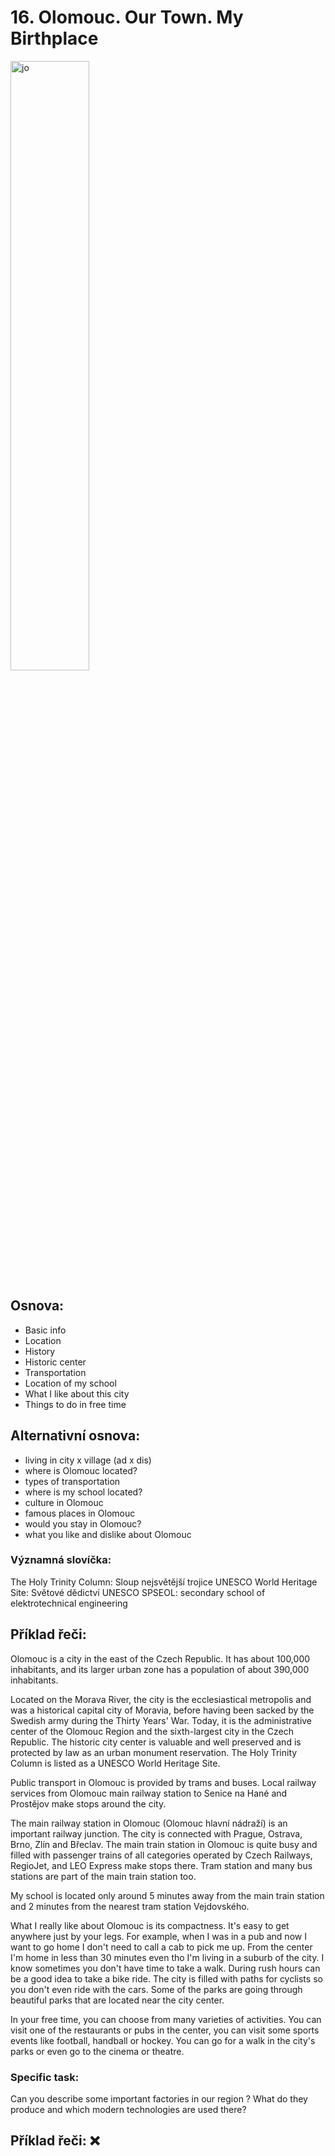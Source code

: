 # 16. Olomouc. Our Town. My Birthplace

<img src="jo.png" alt="jo" style="width: 50%; height:auto;"> 

## Osnova: 
- Basic info 
- Location 
- History 
- Historic center 
- Transportation 
- Location of my school 
- What I like about this city 
- Things to do in free time 

## Alternativní osnova: 
* living in city x village (ad x dis)
* where is Olomouc located?
* types of transportation
* where is my school located?
* culture in Olomouc
* famous places in Olomouc
* would you stay in Olomouc?
* what you like and dislike about Olomouc
  
### Významná slovíčka:
The Holy Trinity Column: Sloup nejsvětější trojice 
UNESCO World Heritage Site: Světové dědictví UNESCO 
SPSEOL: secondary school of elektrotechnical engineering 
  
## Příklad řeči:
Olomouc is a city in the east of the Czech Republic. It has about 100,000 inhabitants, and its larger urban zone has a population of about 390,000 inhabitants.

Located on the Morava River, the city is the ecclesiastical metropolis and was a historical capital city of Moravia, before having been sacked by the Swedish army during the Thirty Years' War. Today, it is the administrative center of the Olomouc Region and the sixth-largest city in the Czech Republic. The historic city center is valuable and well preserved and is protected by law as an urban monument reservation. The Holy Trinity Column is listed as a UNESCO World Heritage Site.

Public transport in Olomouc is provided by trams and buses. Local railway services from Olomouc main railway station to Senice na Hané and Prostějov make stops around the city.

The main railway station in Olomouc (Olomouc hlavní nádraží) is an important railway junction. The city is connected with Prague, Ostrava, Brno, Zlín and Břeclav. The main train station in Olomouc is quite busy and filled with passenger trains of all categories operated by Czech Railways, RegioJet, and LEO Express make stops there. Tram station and many bus stations are part of the main train station too. 

My school is located only around 5 minutes away from the main train station and 2 minutes from the nearest tram station Vejdovského. 

What I really like about Olomouc is its compactness. It's easy to get anywhere just by your legs. For example, when I was in a pub and now I want to go home I don't need to call a cab to pick me up. From the center I'm home in less than 30 minutes even tho I'm living in a suburb of the city. I know sometimes you don't have time to take a walk. During rush hours can be a good idea to take a bike ride. The city is filled with paths for cyclists so you don't even ride with the cars. Some of the parks are going through beautiful parks that are located near the city center. 

In your free time, you can choose from many varieties of activities. You can visit one of the restaurants or pubs in the center, you can visit some sports events like football, handball or hockey. You can go for a walk in the city's parks or even go to the cinema or theatre. 
  


### Specific task:
Can you describe some important factories in our region ? What do they produce and which modern technologies are used there?

## Příklad řeči: ❌